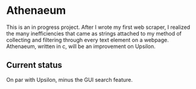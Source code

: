 # Athenaeum
This is an in progress project. After I wrote my first web scraper, I realized the many inefficiencies that came as strings
attached to my method of collecting and filtering through every text element on a webpage. Athenaeum, written in c, will be
an improvement on Upsilon.

## Current status
On par with Upsilon, minus the GUI search feature.

